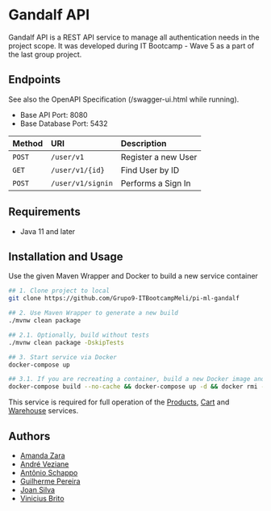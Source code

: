 # Gandalf API

Gandalf API is a REST API service to manage all authentication needs in the project scope. It was developed during IT Bootcamp - Wave 5 as a part of the last group project.

## Endpoints

See also the OpenAPI Specification (/swagger-ui.html while running).

- Base API Port: 8080
- Base Database Port: 5432

| Method   | URI       | Description    |
| :---------- | :--------- | :----------------------- |
| `POST` | `/user/v1` | Register a new User |
| `GET` | `/user/v1/{id}` | Find User by ID |
| `POST` | `/user/v1/signin` | Performs a Sign In |

## Requirements

- Java 11 and later

## Installation and Usage

Use the given Maven Wrapper and Docker to build a new service container

```bash
## 1. Clone project to local 
git clone https://github.com/Grupo9-ITBootcampMeli/pi-ml-gandalf

## 2. Use Maven Wrapper to generate a new build  
./mvnw clean package

## 2.1. Optionally, build without tests 
./mvnw clean package -DskipTests

## 3. Start service via Docker 
docker-compose up

## 3.1. If you are recreating a container, build a new Docker image and delete the previous
docker-compose build --no-cache && docker-compose up -d && docker rmi -f $(docker images -f "dangling=true" -q)

```

This service is required for full operation of the [Products](https://github.com/Grupo9-ITBootcampMeli/pi-ml-products), [Cart](https://github.com/Grupo9-ITBootcampMeli/pi-ml-cart) and [Warehouse](https://github.com/Grupo9-ITBootcampMeli/pi-ml-warehouse) services.

## Authors
- [Amanda Zara](https://github.com/azfernandes)
- [André Veziane](https://github.com/andrevezi)
- [Antônio Schappo](https://github.com/antonio-schappo)
- [Guilherme Pereira](https://github.com/GuiSilva23)
- [Joan Silva](https://github.com/joanmeli)
- [Vinicius Brito](https://github.com/ViniCBrito)
